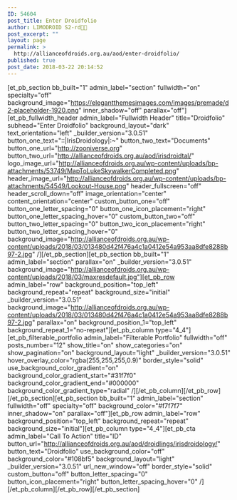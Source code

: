 ```yaml
---
ID: 54604
post_title: Enter Droidfolio
author: LIMODROID S2-rd🔭🔬
post_excerpt: ""
layout: page
permalink: >
  http://allianceofdroids.org.au/aod/enter-droidfolio/
published: true
post_date: 2018-03-22 20:14:52
---
```

[et_pb_section bb_built="1" admin_label="section" fullwidth="on" specialty="off" background_image="https://elegantthemesimages.com/images/premade/d2-placeholder-1920.png" inner_shadow="off" parallax="off"][et_pb_fullwidth_header admin_label="Fullwidth Header" title="Droidfolio" subhead="Enter Droidfolio" background_layout="dark" text_orientation="left" _builder_version="3.0.51" button_one_text="::|IrisDroidology|:~" button_two_text="Documents" button_one_url="http://zooniverse.org" button_two_url="http://allianceofdroids.org.au/aod/irisdroidtal/" logo_image_url="http://allianceofdroids.org.au/wp-content/uploads/bp-attachments/53749/MapToLukeSkywalkerCompleted.png" header_image_url="http://allianceofdroids.org.au/wp-content/uploads/bp-attachments/54549/Lookout-House.png" header_fullscreen="off" header_scroll_down="off" image_orientation="center" content_orientation="center" custom_button_one="off" button_one_letter_spacing="0" button_one_icon_placement="right" button_one_letter_spacing_hover="0" custom_button_two="off" button_two_letter_spacing="0" button_two_icon_placement="right" button_two_letter_spacing_hover="0" background_image="http://allianceofdroids.org.au/wp-content/uploads/2018/03/013480d42f476a4c1a0412e54a953aa8dfe8288b97-2.jpg" /][/et_pb_section][et_pb_section bb_built="1" admin_label="section" parallax="on" _builder_version="3.0.51" background_image="http://allianceofdroids.org.au/wp-content/uploads/2018/03/maxresdefault.jpg"][et_pb_row admin_label="row" background_position="top_left" background_repeat="repeat" background_size="initial" _builder_version="3.0.51" background_image="http://allianceofdroids.org.au/wp-content/uploads/2018/03/013480d42f476a4c1a0412e54a953aa8dfe8288b97-2.jpg" parallax="on" background_position_1="top_left" background_repeat_1="no-repeat"][et_pb_column type="4_4"][et_pb_filterable_portfolio admin_label="Filterable Portfolio" fullwidth="off" posts_number="12" show_title="on" show_categories="on" show_pagination="on" background_layout="light" _builder_version="3.0.51" hover_overlay_color="rgba(255,255,255,0.9)" border_style="solid" use_background_color_gradient="on" background_color_gradient_start="#31f7f0" background_color_gradient_end="#000000" background_color_gradient_type="radial" /][/et_pb_column][/et_pb_row][/et_pb_section][et_pb_section bb_built="1" admin_label="section" fullwidth="off" specialty="off" background_color="#f7f7f7" inner_shadow="on" parallax="off"][et_pb_row admin_label="row" background_position="top_left" background_repeat="repeat" background_size="initial"][et_pb_column type="4_4"][et_pb_cta admin_label="Call To Action" title="ID" button_url="http://allianceofdroids.org.au/aod/droidlings/irisdroidology/" button_text="Droidfolio" use_background_color="off" background_color="#108bf5" background_layout="light" _builder_version="3.0.51" url_new_window="off" border_style="solid" custom_button="off" button_letter_spacing="0" button_icon_placement="right" button_letter_spacing_hover="0" /][/et_pb_column][/et_pb_row][/et_pb_section]